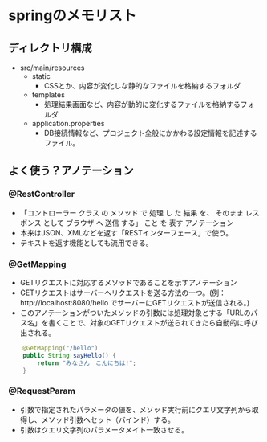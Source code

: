 # springのメモリスト

## ディレクトリ構成
- src/main/resources
  - static
    - CSSとか、内容が変化しな静的なファイルを格納するフォルダ
  - templates
    - 処理結果画面など、内容が動的に変化するファイルを格納するフォルダ
  - application.properties
    - DB接続情報など、プロジェクト全般にかかわる設定情報を記述するファイル。

## よく使う？アノテーション

### @RestController
- 「コントローラー クラス の メソッド で 処理 し た 結果 を、 そのまま レスポンス として ブラウザ へ 送信 する」 こと を 表す アノテーション
- 本来はJSON、XMLなどを返す「RESTインターフェース」で使う。
- テキストを返す機能としても流用できる。

### @GetMapping
- GETリクエストに対応するメソッドであることを示すアノテーション
- GETリクエストはサーバーへリクエストを送る方法の一つ。(例：http://localhost:8080/hello でサーバーにGETリクエストが送信される。)
- このアノテーションがついたメソッドの引数には処理対象とする「URLのパス名」を書くことで、対象のGETリクエストが送られてきたら自動的に呼び出される。
```java
	@GetMapping("/hello")
	public String sayHello() {
		return "みなさん　こんにちは!";
	}
```

### @RequestParam
- 引数で指定されたパラメータの値を、メソッド実行前にクエリ文字列から取得し、メソッド引数へセット（バインド）する。
- 引数はクエリ文字列のパラメータメイト一致させる。